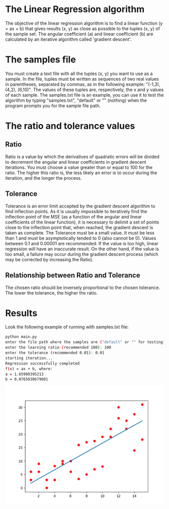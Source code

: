 # The Linear Regression algorithm
The objective of the linear regression algorithm is to find a linear function (y = ax + b) that gives results (x, y) as close as possible to the tuples (x, y) of the sample set. The angular coefficient (a) and linear coefficient (b) are calculated by an iterative algorithm called 'gradient descent'.

# The samples file
You must create a text file with all the tuples (x, y) you want to use as a sample. In the file, tuples must be written as sequences of two real values ​​in parentheses, separated by commas, as in the following example: "(-1,3), (4,2), (6,10)". The values ​​of these tuples are, respectively, the x and y values ​​of each sample.
The samples.txt file is an example, you can use it to test the algorithm by typing "samples.txt", "default" or "" (nothing) when the program prompts you for the sample file path.

# The ratio and tolerance values
## Ratio
Ratio is a value by which the derivatives of quadratic errors will be divided to decrement the angular and linear coefficients in gradient descent iterations. You must choose a value greater than or equal to 100 for the ratio. The higher this ratio is, the less likely an error is to occur during the iteration, and the longer the process.

## Tolerance
Tolerance is an error limit accepted by the gradient descent algorithm to find inflection points. As it is usually impossible to iteratively find the inflection point of the MSE (as a function of the angular and linear coefficients of the linear function), it is necessary to delimit a set of points close to the inflection point that, when reached, the gradient descent is taken as complete.
The Tolerance must be a small value. It must be less than 1 and must be asymptotically tended to 0 (also cannot be 0). Values ​​between 0.1 and 0.00001 are recommended.
If the value is too high, linear regression will have an inaccurate result. On the other hand, if the value is too small, a failure may occur during the gradient descent process (which may be corrected by increasing the Ratio).

## Relationship between Ratio and Tolerance
The chosen ratio should be inversely proportional to the chosen tolerance. The lower the tolerance, the higher the ratio.

# Results
Look the following example of running with samples.txt file:

```sh
python main.py
enter the file path where the samples are ("default" or "" for testing): samples.txt
enter the learning ratio (recommended 100): 100
enter the tolerance (recommended 0.01): 0.01
starting iteration...
Regression successfully completed
f(x) = ax + b, where:
a = 1.65980395213
b = 0.0765030679081
```

<img src="example.png" >
